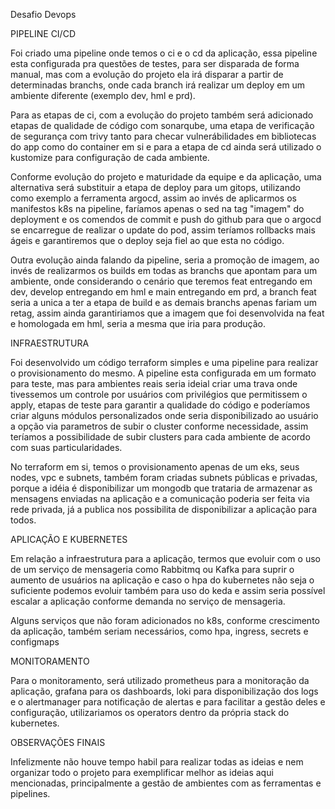 Desafio Devops

PIPELINE CI/CD

Foi criado uma pipeline onde temos o ci e o cd da aplicação, essa pipeline esta configurada pra questões de testes, para ser disparada de forma manual, mas com a evolução do projeto ela irá disparar a partir de determinadas branchs, onde cada branch irá realizar um deploy em um ambiente diferente (exemplo dev, hml e prd).

Para as etapas de ci, com a evolução do projeto também será adicionado etapas de qualidade de código com sonarqube, uma etapa de verificação de segurança com trivy tanto para checar vulnerábilidades em bibliotecas do app como do container em si e para a etapa de cd ainda será utilizado o kustomize para configuração de cada ambiente.

Conforme evolução do projeto e maturidade da equipe e da aplicação, uma alternativa será substituir a etapa de deploy para um gitops, utilizando como exemplo a ferramenta argocd, assim ao invés de aplicarmos os manifestos k8s na pipeline, faríamos apenas o sed na tag "imagem" do deployment e os comendos de commit e push do github para que o argocd se encarregue de realizar o update do pod, assim teríamos rollbacks mais ágeis e garantiremos que o deploy seja fiel ao que esta no código.

Outra evolução ainda falando da pipeline, seria a promoção de imagem, ao invés de realizarmos os builds em todas as branchs que apontam para um ambiente, onde considerando o cenário que teremos feat entregando em dev, develop entregando em hml e main entregando em prd, a branch feat seria a unica a ter a etapa de build e as demais branchs apenas fariam um retag, assim ainda garantiriamos que a imagem que foi desenvolvida na feat e homologada em hml, seria a mesma que iria para produção.


INFRAESTRUTURA

Foi desenvolvido um código terraform simples e uma pipeline para realizar o provisionamento do mesmo. A pipeline esta configurada em um formato para teste, mas para ambientes reais seria ideial criar uma trava onde tivessemos um controle por usuários com privilégios que permitissem o apply, etapas de teste para garantir a qualidade do código e poderíamos criar alguns módulos personalizados onde seria disponibilizado ao usuário a opção via parametros de subir o cluster conforme necessidade, assim teríamos a possibilidade de subir clusters para cada ambiente de acordo com suas particularidades.

No terraform em si, temos o provisionamento apenas de um eks, seus nodes, vpc e subnets, também foram criadas subnets públicas e privadas, porque a idéia é disponibilizar um mongodb que trataria de armazenar as mensagens enviadas na aplicação e a comunicação poderia ser feita via rede privada, já a publica nos possibilita de disponibilizar a aplicação para todos.


APLICAÇÃO E KUBERNETES

Em relação a infraestrutura para a aplicação, termos que evoluir com o uso de um serviço de mensageria como Rabbitmq ou Kafka para suprir o aumento de usuários na aplicação e caso o hpa do kubernetes não seja o suficiente podemos evoluir também para uso do keda e assim seria possível escalar a aplicação conforme demanda no serviço de mensageria.

Alguns serviços que não foram adicionados no k8s, conforme crescimento da aplicação, também seriam necessários, como hpa, ingress, secrets e configmaps


MONITORAMENTO

Para o monitoramento, será utilizado prometheus para a monitoração da aplicação, grafana para os dashboards, loki para disponibilização dos logs e o alertmanager para notificação de alertas e para facilitar a gestão deles e configuração, utilizariamos os operators dentro da própria stack do kubernetes.


OBSERVAÇÕES FINAIS

Infelizmente não houve tempo habil para realizar todas as ideias e nem organizar todo o projeto para exemplificar melhor as ideias aqui mencionadas, principalmente a gestão de ambientes com as ferramentas e pipelines.